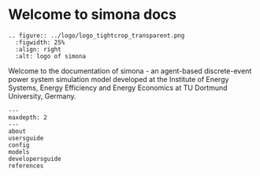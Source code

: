 # Welcome to simona docs

```{eval-rst}
.. figure:: ../logo/logo_tightcrop_transparent.png
  :figwidth: 25%
  :align: right
  :alt: logo of simona
```

Welcome to the documentation of simona - an agent-based discrete-event power system simulation model developed at the
Institute of Energy Systems, Energy Efficiency and Energy Economics at TU Dortmund University, Germany.

```{toctree}
---
maxdepth: 2
---
about
usersguide
config
models
developersguide
references
```
